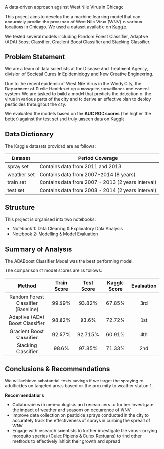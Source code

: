 
A data-driven approach against West Nile Virus in Chicago


This project aims to develop the a machine learning model that can accurately predict the presence of West Nile Virus (WNV) in various locations in Chicago. 
We used a dataset available on [Kaggle](https://www.kaggle.com/competitions/predict-west-nile-virus/data). 

We tested several models including Random Forest Classifier, Adaptive (ADA) Boost Classifier, Gradient Boost Classifier and Stacking Classifier.

## Problem Statement

We are a team of data scientists at the Disease And Treatment Agency, division of Societal Cures In Epidemiology and New Creative Engineering. 

Due to the recent epidemic of West Nile Virus in the Windy City, the Department of Public Health set up a mosquito surveillance and control system. We are tasked to build a model that predicts the detection of the virus in various parts of the city and to derive an effective plan to deploy pesticides throughout the city.

We evaluated the models based on the **AUC ROC scores** (the higher, the better) against the test set and truly unseen data on Kaggle




## Data Dictionary

The Kaggle datasets provided are as follows:

|Dataset|Period Coverage|
|---|---|
|spray set|Contains data from 2011 and 2013|
|weather set|Contains data from 2007-2014 (8 years)|
|train set|Contains data from 2007 - 2013 (2 years interval)|
|test set|Contains data from 2008 - 2014 (2 years interval)|




## Structure

This project is organised into two notebooks: 

- Notebook 1: Data Cleaning & Exploratory Data Analysis 
- Notebook 2: Modelling & Model Evaluation

## Summary of Analysis

The ADABoost Classifier Model was the best performing model. 

The comparison of model scores are as follows: 

| Method | Train Score | Test Score |Kaggle Score|Evaluation|
| :-: | :-: | :-: | :-:|:-:|
| Random Forest Classifier (Baseline) | 99.99% | 93.82% | 67.85% |3rd|
| Adaptive (ADA) Boost Classifier | 98.82%  | 93.6%  | 72.72%  |1st|
| Gradient Boost Classifier | 92.57%  | 92.715%  | 60.91% | 4th |
| Stacking Classifier | 98.6% | 97.85%  | 71.33% | 2nd |





   

## Conclusions & Recommendations

We will achieve substantial costs savings if we target the spraying of adulticides on targeted areas based on the proximity to weather station 1. 

**Recommendations**

* Collaborate with meteorologists and researchers to further investigate the impact of weather and seasons on occurrence of WNV
* Improve data collection on pesticide sprays conducted in the city to accurately track the effectiveness of sprays in curbing the spread of WNV
* Engage with research scientists to further investigate the virus-carrying mosquito species (Culex Pipiens & Culex Restuans) to find other methods to effectively inhibit their growth and spread
